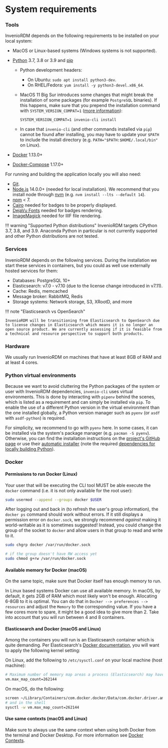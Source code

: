 # System requirements

### Tools

InvenioRDM depends on the following requirements to be installed on your local system:

- MacOS or Linux-based systems (Windows systems is not supported).
- [Python](https://www.python.org/) 3.7, 3.8 or 3.9 and [pip](https://pip.pypa.io/en/stable/)
    - Python development headers:
        - On Ubuntu: `sudo apt install python3-dev`.
        - On RHEL/Fedora: `yum install -y python3-devel.x86_64`.
    - MacOS 11 Big Sur introduces some changes that might break the installation of some packages (for example `PostgreSQL` binaries). If this happens, make sure that you prepend the installation command with `SYSTEM_VERSION_COMPAT=1` ([more information](https://github.com/psycopg/psycopg2/issues/1200)):

        ```
        SYSTEM_VERSION_COMPAT=1 invenio-cli install
        ```

    - In case that `invenio-cli` (and other commands installed via `pip`) cannot be found after installing, you may have to update your `$PATH` to include the install directory (e.g. `PATH="$PATH:$HOME/.local/bin"` on Linux).

- [Docker](https://docs.docker.com/) 1.13.0+
- [Docker-Compose](https://docs.docker.com/compose/) 1.17.0+

For running and building the application locally you will also need:

- [Git](https://git-scm.com/).
- [Node.js](https://nodejs.org) 14.0.0+ (needed for local installation). We recommend that you install node through [nvm](https://github.com/nvm-sh/nvm) (e.g. `nvm install --lts --default 14`).
- [npm](https://www.npmjs.com/get-npm) < 7.
- [Cairo](https://invenio-formatter.readthedocs.io/en/latest/installation.html) needed for badges to be properly displayed.
- [DejaVu Fonts](https://dejavu-fonts.github.io/Download.html) needed for badges rendering.
- [ImageMagick](https://imagemagick.org/script/download.php) needed for IIIF file rendering.

!!! warning "Supported Python distributions"
    InvenioRDM targets CPython 3.7, 3.8, and 3.9. Anaconda Python in particular is not currently supported and other Python distributions are not tested.

### Services

InvenioRDM depends on the following services. During the installation we start these services in containers, but you could as well use externally hosted services for them:

- Databases: PostgreSQL 10+
- Elasticsearch: v7.0 - v7.10 (due to the license change introduced in v7.11).
- Cache: Redis, memcached
- Message broker: RabbitMQ, Redis
- Storage systems: Network storage, S3, XRootD, and more

!!! note "Elasticsearch vs OpenSearch"

    InvenioRDM will be transitioning from Elasticsearch to OpenSearch due to license changes in Elasticsearch which means it is no longer an open source product. We are currently assessing if it is feasible from a technical and resource perspective to support both products.

### Hardware

We usually run InvenioRDM on machines that have at least 8GB of RAM and at least 4 cores.

### Python virtual environments

Because we want to avoid cluttering the Python packages of the system or user with InvenioRDM dependencies, `invenio-cli` uses virtual environments.
This is done by interacting with `pipenv` behind the scenes, which is listed as a requirement and can simply be installed via `pip`.
To enable the use of a different Python version in the virtual environment than the one installed globally, a Python version manager such as `pyenv` (or `asdf` with `asdf-python`) is required.

For simplicity, we recommend to go with `pyenv` here.
In some cases, it can be installed via the system's package manager (e.g. `pacman -S pyenv`).
Otherwise, you can find the installation instructions on the [project's GitHub page](https://github.com/pyenv/pyenv/#installation) or use their [automatic installer](https://github.com/pyenv/pyenv-installer) (note the required [dependencies for locally building Python](https://github.com/pyenv/pyenv/wiki#suggested-build-environment)).

### Docker

#### Permissions to run Docker (Linux)

Your user that will be executing the CLI tool MUST be able execute
the `docker` command (i.e. it is not only available for the root user):

```bash
sudo usermod --append --groups docker $USER
```

After logging out and back in (to refresh the user's group information), the `docker ps` command should work without errors.
If it still displays a permission error on `docker.sock`, we strongly recommend *against* making it world-writable as it is sometimes suggested!
Instead, you could change the group of the socket to `docker` and allow users in that group to read and write to it.

```bash
sudo chgrp docker /var/run/docker.sock

# if the group doesn't have RW access yet
sudo chmod g+rw /var/run/docker.sock
```

#### Available memory for Docker (macOS)

On the same topic, make sure that Docker itself has enough memory to run.

In Linux based systems Docker can use all available memory. In macOS,
by default, it gets 2GB of RAM which most likely won't be enough. Allocating
6-8GB to it is optimal. You can do that in `Docker --> preferences --> resources`
and adjust the `Memory` to the corresponding value. If you have a few cores
more to spare, it might be a good idea to give more than 2. Take into account
that you will run between 4 and 8 containers.

#### Elasticsearch and Docker (macOS and Linux)

Among the containers you will run is an Elasticsearch container which is quite demanding.
Per Elasticsearch's [Docker documentation](https://www.elastic.co/guide/en/elasticsearch/reference/7.9/docker.html#docker-prod-prerequisites),
you will want to apply the following kernel setting:

On Linux, add the following to ``/etc/sysctl.conf`` on your local machine (host machine):

```bash
# Maximum number of memory map areas a process (Elasticsearch) may have
vm.max_map_count=262144
```

On macOS, do the following:

```bash
screen ~/Library/Containers/com.docker.docker/Data/com.docker.driver.amd64-linux/tty
# and in the shell
sysctl -w vm.max_map_count=262144
```

#### Use same contexts (macOS and Linux)

Make sure to always use the same context when using both Docker from the terminal and Docker Desktop. For more information see
[Docker Contexts](https://docs.docker.com/engine/context/working-with-contexts/).
